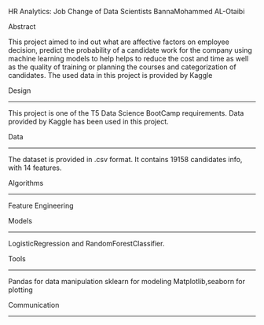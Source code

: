 HR Analytics: Job Change of Data Scientists
BannaMohammed AL-Otaibi

Abstract

This project aimed to ind out what are affective factors on employee decision, predict the probability of a candidate work for the company using machine learning models to help helps to reduce the cost and time as well as the quality of training or planning the courses and categorization of candidates.  The used data in this project is provided by Kaggle

Design
___________________________________________________________________________________________________________________________________________________________________________
This project is one of the T5 Data Science BootCamp requirements. Data provided by Kaggle has been used in this project. 

Data
___________________________________________________________________________________________________________________________________________________________________________
The dataset is provided in .csv format. It contains 19158  candidates  info, with 14 features. 

Algorithms
___________________________________________________________________________________________________________________________________________________________________________
Feature Engineering


Models
___________________________________________________________________________________________________________________________________________________________________________
LogisticRegression and RandomForestClassifier.


Tools
___________________________________________________________________________________________________________________________________________________________________________
Pandas for data manipulation
sklearn for modeling
Matplotlib,seaborn for plotting

Communication
___________________________________________________________________________________________________________________________________________________________________________

